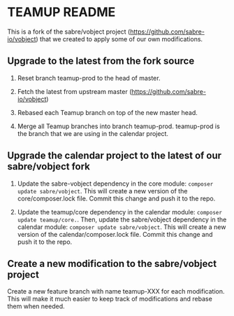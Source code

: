 # TEAMUP README

This is a fork of the sabre/vobject project (https://github.com/sabre-io/vobject) that we created to apply some of our own modifications.

## Upgrade to the latest from the fork source

1. Reset branch teamup-prod to the head of master.

2. Fetch the latest from upstream master (https://github.com/sabre-io/vobject)

3. Rebased each Teamup branch on top of the new master head.

4. Merge all Teamup branches into branch teamup-prod. teamup-prod is the branch that we are using in the calendar project.



## Upgrade the calendar project to the latest of our sabre/vobject fork

1. Update the sabre-vobject dependency in the core module: `composer update sabre/vobject`. This will create a new version of the core/composer.lock file. Commit this change and push it to the repo. 

2. Update the teamup/core dependency in the calendar module: `composer update teamup/core.`. Then, update the sabre/vobject dependency in the calendar module: `composer update sabre/vobject`. This will create a new version of the calendar/composer.lock file. Commit this change and push it to the repo.



## Create a new modification to the sabre/vobject project

Create a new feature branch with name teamup-XXX for each modification. This will make it much easier to keep track of modifications and rebase them when needed.
